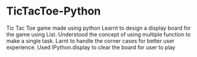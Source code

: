 # TicTacToe-Python
Tic Tac Toe game made using python
Learnt to design a display board for the game using List.
Understood the concept of using multiple function to make a single task.
Larnt to handle the corner cases for better user experience. 
Used IPython.display to clear the board for user to play
